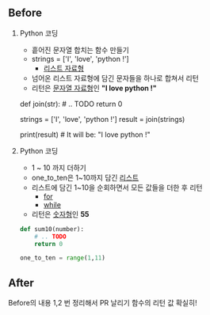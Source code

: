 ## Before

1. Python 코딩
    - 흩어진 문자열 합치는 함수 만들기
    - strings = ['I', 'love', 'python !']
        - [리스트 자료형](https://wikidocs.net/14)
    - 넘어온 리스트 자료형에 담긴 문자들을 하나로 합쳐서 리턴
    - 리턴은 [문자열 자료형](https://wikidocs.net/13)인 **"I love python !"**

    def join(str):
        # .. TODO
        return 0

    strings = ['I', 'love', 'python !']
    result = join(strings)

    print(result) # It will be: "I love python !"

1. Python 코딩
    - 1 ~ 10 까지 더하기
    - one_to_ten은 1~10까지 담긴 [리스트](https://wikidocs.net/14)
    - 리스트에 담긴 1~10을 순회하면서 모든 값들을 더한 후 리턴
        - [for](https://wikidocs.net/58)
        - [while](https://wikidocs.net/56)
    - 리턴은 [숫자형](https://wikidocs.net/12)인 **55**

    ```python
    def sum10(number):
        # .. TODO
        return 0

    one_to_ten = range(1,11)
    ```


## After
Before의 내용 1,2 번 정리해서 PR 날리기
함수의 리턴 값 확실히!